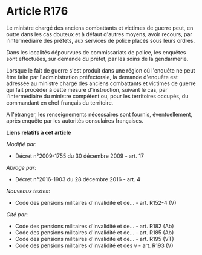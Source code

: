 # Article R176

Le       ministre chargé des anciens combattants et victimes de guerre peut, en outre dans les cas douteux et à défaut
d'autres moyens, avoir recours, par l'intermédiaire des préfets, aux services de police placés sous leurs ordres. 

Dans les localités dépourvues de commissariats de police, les enquêtes sont effectuées, sur demande du préfet, par les soins
de la gendarmerie. 

Lorsque le fait de guerre s'est produit dans une région où l'enquête ne peut être faite par l'administration préfectorale, la
demande d'enquête est adressée au       ministre chargé des anciens combattants et victimes de guerre qui fait procéder à
cette mesure d'instruction, suivant le cas, par l'intermédiaire du ministre compétent ou, pour les territoires occupés, du
commandant en chef français du territoire.

A l'étranger, les renseignements nécessaires sont fournis, éventuellement, après enquête par les autorités consulaires
françaises.

**Liens relatifs à cet article**

_Modifié par_:

  - Décret n°2009-1755 du 30 décembre 2009 - art. 17

_Abrogé par_:

  - Décret n°2016-1903 du 28 décembre 2016 - art. 4

_Nouveaux textes_:

  - Code des pensions militaires d'invalidité et de... - art. R152-4 (V)

_Cité par_:

  - Code des pensions militaires d'invalidité et de... - art. R182 (Ab)
  - Code des pensions militaires d'invalidité et de... - art. R185 (Ab)
  - Code des pensions militaires d'invalidité et de... - art. R195 (VT)
  - Code des pensions militaires d'invalidité et des v - art. R193 (V)
